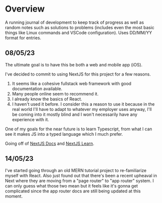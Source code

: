 # Overview

A running journal of development to keep track of progress as well as random notes such as solutions to problems (includes even the most basic things like Linux commands and VSCode configuration). Uses DD/MM/YY format for entries.

## 08/05/23

The ultimate goal is to have this be both a web and mobile app (iOS).

I've decided to commit to using NextJS for this project for a few reasons.

1. It seems like a cohesive fullstack web framework with good documentation available.
2. Many people online seem to recommend it.
3. I already know the basics of React.
4. I haven't used it before. I consider this a reason to use it because in the real world I'll have to adapt to whatever my employer uses anyway, I'll be coming into it mostly blind and I won't necessarily have any experience with it.

One of my goals for the near future is to learn Typescript, from what I can see it makes JS into a typed language which I much prefer.

Going off of [NextJS Docs](https://nextjs.org/docs) and [NextJS Learn](https://nextjs.org/learn/foundations/about-nextjs).

## 14/05/23

I've started going through an old MERN tutorial project to re-familiarize myself with React. Also just found out that there's been a recent upheaval in Next where they are moving from a "page router" to "app router" system. I can only guess what those two mean but it feels like it's gonna get complicated since the app router docs are still being updated at this moment.
